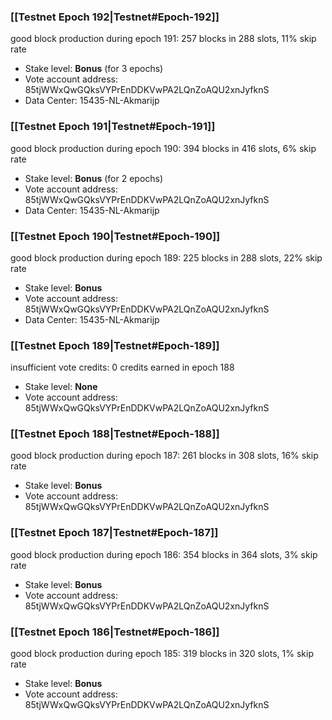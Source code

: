 ### [[Testnet Epoch 192|Testnet#Epoch-192]]
good block production during epoch 191: 257 blocks in 288 slots, 11% skip rate
* Stake level: **Bonus** (for 3 epochs)
* Vote account address: 85tjWWxQwGQksVYPrEnDDKVwPA2LQnZoAQU2xnJyfknS
* Data Center: 15435-NL-Akmarijp
### [[Testnet Epoch 191|Testnet#Epoch-191]]
good block production during epoch 190: 394 blocks in 416 slots, 6% skip rate
* Stake level: **Bonus** (for 2 epochs)
* Vote account address: 85tjWWxQwGQksVYPrEnDDKVwPA2LQnZoAQU2xnJyfknS
* Data Center: 15435-NL-Akmarijp
### [[Testnet Epoch 190|Testnet#Epoch-190]]
good block production during epoch 189: 225 blocks in 288 slots, 22% skip rate
* Stake level: **Bonus**
* Vote account address: 85tjWWxQwGQksVYPrEnDDKVwPA2LQnZoAQU2xnJyfknS
* Data Center: 15435-NL-Akmarijp
### [[Testnet Epoch 189|Testnet#Epoch-189]]
insufficient vote credits: 0 credits earned in epoch 188
* Stake level: **None**
* Vote account address: 85tjWWxQwGQksVYPrEnDDKVwPA2LQnZoAQU2xnJyfknS
### [[Testnet Epoch 188|Testnet#Epoch-188]]
good block production during epoch 187: 261 blocks in 308 slots, 16% skip rate
* Stake level: **Bonus**
* Vote account address: 85tjWWxQwGQksVYPrEnDDKVwPA2LQnZoAQU2xnJyfknS
### [[Testnet Epoch 187|Testnet#Epoch-187]]
good block production during epoch 186: 354 blocks in 364 slots, 3% skip rate
* Stake level: **Bonus**
* Vote account address: 85tjWWxQwGQksVYPrEnDDKVwPA2LQnZoAQU2xnJyfknS
### [[Testnet Epoch 186|Testnet#Epoch-186]]
good block production during epoch 185: 319 blocks in 320 slots, 1% skip rate
* Stake level: **Bonus**
* Vote account address: 85tjWWxQwGQksVYPrEnDDKVwPA2LQnZoAQU2xnJyfknS
